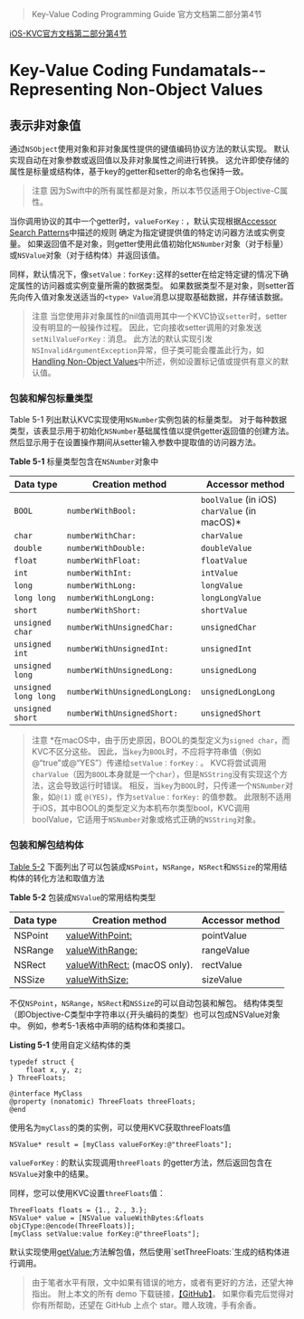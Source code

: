 > Key-Value Coding Programming Guide 官方文档第二部分第4节

[iOS-KVC官方文档第二部分第4节](https://developer.apple.com/library/archive/documentation/Cocoa/Conceptual/KeyValueCoding/DataTypes.html#//apple_ref/doc/uid/20002171-BAJEAIEE)

# Key-Value Coding Fundamatals--Representing Non-Object Values
## 表示非对象值

通过`NSObject`使用对象和非对象属性提供的键值编码协议方法的默认实现。 默认实现自动在对象参数或返回值以及非对象属性之间进行转换。 这允许即使存储的属性是标量或结构体，基于key的getter和setter的命名也保持一致。

> 注意
> 因为Swift中的所有属性都是对象，所以本节仅适用于Objective-C属性。

当你调用协议的其中一个getter时，`valueForKey：`，默认实现根据[Accessor Search Patterns](https://developer.apple.com/library/archive/documentation/Cocoa/Conceptual/KeyValueCoding/SearchImplementation.html#//apple_ref/doc/uid/20000955-CJBBBFFA)中描述的规则 确定为指定键提供值的特定访问器方法或实例变量。 如果返回值不是对象，则getter使用此值初始化`NSNumber`对象（对于标量）或`NSValue`对象（对于结构体）并返回该值。

同样，默认情况下，像`setValue：forKey:`这样的setter在给定特定键的情况下确定属性的访问器或实例变量所需的数据类型。 如果数据类型不是对象，则setter首先向传入值对象发送适当的`<type> Value`消息以提取基础数据，并存储该数据。

> 注意
> 当您使用非对象属性的nil值调用其中一个KVC协议`setter`时，setter没有明显的一般操作过程。 因此，它向接收setter调用的对象发送`setNilValueForKey：`消息。 此方法的默认实现引发`NSInvalidArgumentException`异常，但子类可能会覆盖此行为，如[Handling Non-Object Values](https://developer.apple.com/library/archive/documentation/Cocoa/Conceptual/KeyValueCoding/HandlingNon-ObjectValues.html#//apple_ref/doc/uid/10000107i-CH5-SW1)中所述，例如设置标记值或提供有意义的默认值。

### 包装和解包标量类型

Table 5-1 列出默认KVC实现使用`NSNumber`实例包装的标量类型。 对于每种数据类型，该表显示用于初始化`NSNumber`基础属性值以提供getter返回值的创建方法。 然后显示用于在设置操作期间从setter输入参数中提取值的访问器方法。

**Table 5-1** 标量类型包含在`NSNumber`对象中


| Data type | Creation method | Accessor method |
| ---| --- | --- |
| `BOOL` | `numberWithBool:` | `boolValue` (in iOS)    `charValue` (in macOS)*|
| `char`| `numberWithChar:` | `charValue` |
| `double`| `numberWithDouble:` | `doubleValue` |
| `float` | `numberWithFloat:` | `floatValue` |
| `int` | `numberWithInt:` | `intValue` |
| `long` | `numberWithLong:` | `longValue` |
| `long long` | `numberWithLongLong:` | `longLongValue` |
| `short` | `numberWithShort:` | `shortValue` |
| `unsigned char`  | `numberWithUnsignedChar:` | `unsignedChar` |
| `unsigned int` | `numberWithUnsignedInt:`| `unsignedInt` |
| `unsigned long` | `numberWithUnsignedLong:` | `unsignedLong` |
| `unsigned long long` | `numberWithUnsignedLongLong:`|`unsignedLongLong` |
| `unsigned short` | `numberWithUnsignedShort:` | `unsignedShort` |

> 注意
> *在macOS中，由于历史原因，BOOL的类型定义为`signed char`，而KVC不区分这些。 因此，当`key`为`BOOL`时，不应将字符串值（例如@“true”或@“YES”）传递给`setValue：forKey：`。 KVC将尝试调用`charValue`（因为`BOOL`本身就是一个`char`），但是`NSString`没有实现这个方法，这会导致运行时错误。 相反，当`key`为`BOOL`时，只传递一个`NSNumber`对象，如`@(1)` 或 `@(YES)`，作为`setValue：forKey:` 的值参数。 此限制不适用于iOS，其中BOOL的类型定义为本机布尔类型bool，KVC调用boolValue，它适用于`NSNumber`对象或格式正确的`NSString`对象。

### 包装和解包结构体

[Table 5-2](https://developer.apple.com/library/archive/documentation/Cocoa/Conceptual/KeyValueCoding/DataTypes.html#//apple_ref/doc/uid/20002171-184580-BCIEDECF) 下面列出了可以包装成`NSPoint`，`NSRange`，`NSRect`和`NSSize`的常用结构体的转化方法和取值方法

**Table 5-2** 包装成`NSValue`的常用结构类型

| Data type | Creation method | Accessor method |
| --- | --- | --- |
| NSPoint | [valueWithPoint:](https://developer.apple.com/library/archive/documentation/LegacyTechnologies/WebObjects/WebObjects_3.5/Reference/Frameworks/ObjC/Foundation/Classes/NSValue/Description.html#//apple_ref/occ/clm/NSValue/valueWithPoint:) | pointValue|
| NSRange | [valueWithRange:](https://developer.apple.com/documentation/foundation/nsvalue/1410315-valuewithrange) | rangeValue |
| NSRect | [valueWithRect:](https://developer.apple.com/library/archive/documentation/LegacyTechnologies/WebObjects/WebObjects_3.5/Reference/Frameworks/ObjC/Foundation/Classes/NSValue/Description.html#//apple_ref/occ/clm/NSValue/valueWithRect:) (macOS only). | rectValue |
| NSSize | [valueWithSize:](https://developer.apple.com/library/archive/documentation/LegacyTechnologies/WebObjects/WebObjects_3.5/Reference/Frameworks/ObjC/Foundation/Classes/NSValue/Description.html#//apple_ref/occ/clm/NSValue/valueWithSize:) | sizeValue |

不仅`NSPoint`，`NSRange`，`NSRect`和`NSSize`的可以自动包装和解包。 结构体类型（即Objective-C类型中字符串以`{`开头编码的类型）也可以包成NSValue对象中。 例如，参考5-1表格中声明的结构体和类接口。

**Listing 5-1** 使用自定义结构体的类

```objc
typedef struct {
    float x, y, z;
} ThreeFloats;
 
@interface MyClass
@property (nonatomic) ThreeFloats threeFloats;
@end
```

使用名为`myClass`的类的实例，可以使用KVC获取threeFloats值

```objc
NSValue* result = [myClass valueForKey:@"threeFloats"];
```

`valueForKey：`的默认实现调用`threeFloats` 的getter方法，然后返回包含在`NSValue`对象中的结果。

同样，您可以使用KVC设置`threeFloats`值：

```objc
ThreeFloats floats = {1., 2., 3.};
NSValue* value = [NSValue valueWithBytes:&floats objCType:@encode(ThreeFloats)];
[myClass setValue:value forKey:@"threeFloats"];
```

默认实现使用[getValue:](https://developer.apple.com/library/archive/documentation/LegacyTechnologies/WebObjects/WebObjects_3.5/Reference/Frameworks/ObjC/Foundation/Classes/NSValue/Description.html#//apple_ref/occ/instm/NSValue/getValue:)方法解包值，然后使用`setThreeFloats:`生成的结构体进行调用。


 > 由于笔者水平有限，文中如果有错误的地方，或者有更好的方法，还望大神指出。
附上本文的所有 demo 下载链接，[【GitHub】]()。
如果你看完后觉得对你有所帮助，还望在 GitHub 上点个 star。赠人玫瑰，手有余香。
